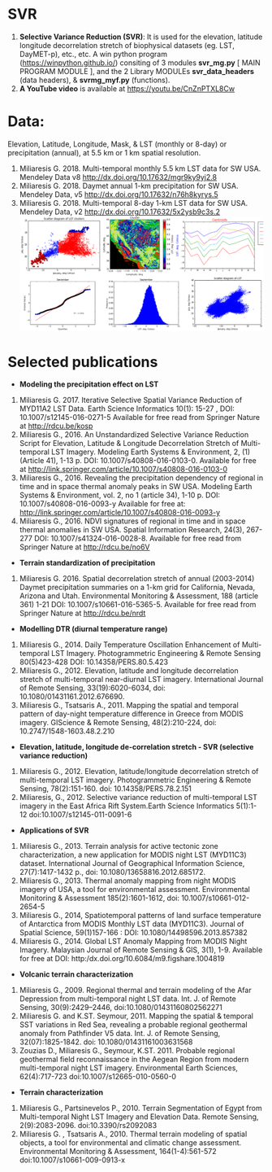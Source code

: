# SVR
1. **Selective Variance Reduction (SVR)**: It is used for the elevation, latitude longitude decorrelation stretch of biophysical datasets (eg. LST, DayMET-p), etc., etc. A win python program (https://winpython.github.io/) consiting of 3  modules **svr_mg.py** [ MAIN PROGRAM MODULE ], and the 2 Library MODULEs **svr_data_headers** (data headers), & **svrmg_myf.py** (functions).
2. **A YouTube video** is available at https://youtu.be/CnZnPTXL8Cw 
# Data:  
Elevation, Latitude, Longitude, Mask, & LST (monthly or 8-day) or precipitation (annual), at 5.5 km or 1 km spatial resolution. 
1. Miliaresis G. 2018. Multi-temporal monthly 5.5 km LST data for SW USA. Mendeley Data v8 http://dx.doi.org/10.17632/mgr9ky9yj2.8
2. Miliaresis G. 2018. Daymet annual 1-km precipitation for SW USA. Mendeley Data, v5 http://dx.doi.org/10.17632/n76h8kyrys.5
3. Miliaresis G. 2018. Multi-temporal 8-day 1-km LST data for SW USA. Mendeley Data, v2 http://dx.doi.org/10.17632/5x2ysb9c3s.2
![Example of output images](https://github.com/miliaresis/SVR/blob/master/github_svr.png)
# **Selected publications**
* **Modeling the precipitation effect on LST**
1. Miliaresis G. 2017.  Iterative Selective Spatial Variance Reduction of MYD11A2 LST Data. Earth Science Informatics 10(1): 15-27 , DOI: 10.1007/s12145-016-0271-5  Available for free read from Springer Nature at http://rdcu.be/kosp 
1. Miliaresis G., 2016. An Unstandardized Selective Variance Reduction Script for Elevation, Latitude & Longitude Decorrelation Stretch of  Multi-temporal LST Imagery. Modeling Earth Systems & Environment, 2, (1) (Article 41), 1-13 p. DOI: 10.1007/s40808-016-0103-0. Available for free  at http://link.springer.com/article/10.1007/s40808-016-0103-0
1. Miliaresis G., 2016. Revealing the precipitation dependency of regional in time and in space thermal anomaly peaks in SW USA. Modeling Earth Systems & Environment, vol. 2, no 1 (article 34), 1-10 p. DOI: 10.1007/s40808-016-0093-y  Available for free at: http://link.springer.com/article/10.1007/s40808-016-0093-y
1. Miliaresis G., 2016.  NDVI signatures of regional in time and in space thermal anomalies in SW USA. Spatial Information Research, 24(3), 267-277 DOI: 10.1007/s41324-016-0028-8. Available for free read from Springer Nature at http://rdcu.be/no6V 
* **Terrain standardization of precipitation**
1. Miliaresis G. 2016.  Spatial decorrelation stretch of annual (2003-2014) Daymet precipitation summaries on a 1-km grid for California, Nevada, Arizona and Utah. Environmental Monitoring & Assessment, 188 (article 361) 1-21 DOI: 10.1007/s10661-016-5365-5. Available for free read from Springer Nature at http://rdcu.be/nrdt 
* **Modelling DTR (diurnal temperature range)**
1. Miliaresis G., 2014. Daily Temperature Oscillation Enhancement of Multi-temporal LST Imagery. Photogrammetric Engineering & Remote Sensing 80(5)423-428 DOI:  10.14358/PERS.80.5.423
1. Miliaresis G., 2012. Elevation, latitude and longitude decorrelation stretch of multi-temporal near-diurnal LST imagery. International Journal of Remote Sensing, 33(19):6020-6034, doi: 10.1080/01431161.2012.676690.
1. Miliaresis G., Tsatsaris A., 2011. Mapping the spatial and temporal pattern of day-night temperature difference in Greece from MODIS imagery. GIScience & Remote Sensing, 48(2):210-224, doi: 10.2747/1548-1603.48.2.210
* **Elevation, latitude, longitude de-correlation stretch - SVR (selective variance reduction)**
1. Miliaresis G., 2012. Elevation, latitude/longitude decorrelation stretch of multi-temporal LST imagery. Photogrammetric Engineering & Remote Sensing, 78(2):151-160. doi: 10.14358/PERS.78.2.151
1. Miliaresis, G., 2012. Selective variance reduction of multi-temporal LST imagery in the East Africa Rift System.Earth Science Informatics 5(1):1-12 doi:10.1007/s12145-011-0091-6
* **Applications of SVR**
1. Miliaresis G., 2013. Terrain analysis for active tectonic zone characterization, a new application for MODIS night LST (MYD11C3) dataset. International Journal of Geographical Information Science, 27(7):1417-1432 p., doi: 10.1080/13658816.2012.685172. 
1. Miliaresis G., 2013. Thermal anomaly mapping from night MODIS imagery of USA, a tool for environmental assessment. Environmental Monitoring & Assessment 185(2):1601-1612, doi: 10.1007/s10661-012-2654-5
1. Miliaresis G., 2014, Spatiotemporal patterns of land surface temperature of Antarctica from MODIS Monthly LST data (MYD11C3). Journal of Spatial Science, 59(1)157-166 : DOI: 10.1080/14498596.2013.857382
1. Miliaresis G., 2014. Global LST Anomaly Mapping from MODIS Night Imagery. Malaysian Journal of Remote Sensing & GIS, 3(1),  1-9. Available for free at DOI: http:/dx.doi.org/10.6084/m9.figshare.1004819
* **Volcanic terrain characterization**
1. Miliaresis G., 2009. Regional thermal and terrain modeling of the Afar Depression from multi-temporal night LST data. Int. J. of Remote Sensing, 30(9):2429–2446, doi:10.1080/01431160802562271
1. Miliaresis G. and K.ST. Seymour, 2011. Mapping the spatial & temporal SST variations in Red Sea, revealing a probable regional geothermal anomaly from Pathfinder V5 data. Int. J. of Remote Sensing, 32(07):1825-1842. doi: 10.1080/01431161003631568
1. Zouzias D., Miliaresis G., Seymour, K.ST. 2011. Probable regional geothermal field reconnaissance in the Aegean Region from modern multi-temporal night LST imagery. Environmental Earth Sciences, 62(4):717-723 doi:10.1007/s12665-010-0560-0
* **Terrain characterization**
1. Miliaresis G., Partsinevelos P., 2010. Terrain Segmentation of Egypt from Multi-temporal Night LST Imagery and Elevation Data. Remote Sensing, 2(9):2083-2096. doi:10.3390/rs2092083 
1. Miliaresis G. , Tsatsaris A., 2010. Thermal terrain modeling of spatial objects, a tool for environmental and climatic change assessment. Environmental Monitoring & Assessment, 164(1-4):561-572  doi:10.1007/s10661-009-0913-x
